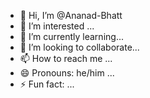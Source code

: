 - 👋 Hi, I’m @Ananad-Bhatt
- 👀 I’m interested ...
- 🌱 I’m currently learning...
- 💞️ I’m looking to collaborate...
- 📫 How to reach me ...
- 😄 Pronouns: he/him ...
- ⚡ Fun fact: ...

<!---
Ananad-Bhatt/Ananad-Bhatt is a ✨ special ✨ repository because its `README.md` (this file) appears on your GitHub profile.
You can click the Preview link to take a look at your changes.
--->
